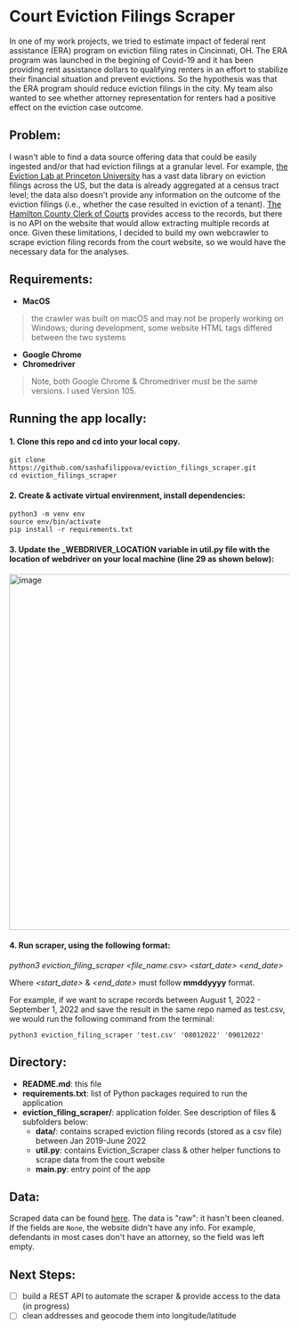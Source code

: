 # Court Eviction Filings Scraper

  In one of my work projects, we tried to estimate impact of federal rent assistance (ERA) program on eviction filing rates in Cincinnati, OH. 
The ERA program was launched in the begining of Covid-19 and it has been providing rent assistance dollars to qualifying renters in an effort to 
stabilize their financial situation and prevent evictions. So the hypothesis was that the ERA program should reduce eviction filings 
in the city. My team also wanted to see whether attorney representation for renters had a positive effect on the eviction case outcome. 

## Problem:
  I wasn't able to find a data source offering data that could be easily ingested and/or that had eviction filings at a granular level. For example, [the Eviction Lab at Princeton University](https://evictionlab.org/) has a vast data library on eviction filings across the US, but the data is already aggregated at a census tract level; the data also doesn't provide any information on the outcome of the eviction filings (i.e., whether the case resulted in eviction of a tenant). 
[The Hamilton County Clerk of Courts](https://www.courtclerk.org/) provides access to the records, but there is no API on the website that would allow extracting multiple records at once. Given these limitations, I decided to build my own webcrawler to scrape eviction filing records from the court website, so we would have the necessary data for the analyses.

## Requirements:
* **MacOS**
> the crawler was built on macOS and may not be properly working on Windows; during development, some website HTML tags differed between the two systems
* **Google Chrome**
* **Chromedriver** 
> Note, both Google Chrome & Chromedriver must be the same versions. I used Version 105. 

## Running the app locally:

#### 1. Clone this repo and cd into your local copy.

```
git clone https://github.com/sashafilippova/eviction_filings_scraper.git
cd eviction_filings_scraper
```

#### 2. Create & activate virtual envirenment, install dependencies:
```
python3 -m venv env 
source env/bin/activate
pip install -r requirements.txt
```

#### 3. Update the _WEBDRIVER_LOCATION variable in **util.py** file with the location of webdriver on your local machine (line 29 as shown below):
<img width="639" alt="image" src="https://user-images.githubusercontent.com/89982437/192162161-c48e1d12-bf03-47f1-8dbe-b8d52c38528a.png">

#### 4. Run scraper, using the following format: 
*python3 eviction_filing_scraper <file_name.csv> <start_date> <end_date>*

Where *<start_date>* & *<end_date>* must follow **mmddyyyy** format. 

For example, if we want to scrape records between August 1, 2022 - September 1, 2022 and save the result in the same repo named as test.csv, we would run 
the following command from the terminal: 
```
python3 eviction_filing_scraper 'test.csv' '08012022' '09012022'
```

## Directory:
* **README.md**: this file
* **requirements.txt**: list of Python packages required to run the application
* **eviction_filing_scraper/**: application folder. See description of files & subfolders below:
  * **data/**: contains scraped eviction filing records (stored as a csv file) between Jan 2019-June 2022
  * **util.py**: contains Eviction_Scraper class & other helper functions to scrape data from the court website
  * **__main__.py**: entry point of the app

## Data: 
Scraped data can be found [here](https://github.com/sashafilippova/eviction_filings_scraper/tree/main/eviction_filing_scraper/data). The data is "raw": 
it hasn't been cleaned. If the fields are `None`, the website didn't have any info. For example, defendants in most cases don't have an attorney, so the field was left empty. 

## Next Steps: 
- [ ] build a REST API to automate the scraper & provide access to the data (in progress)
- [ ] clean addresses and geocode them into longitude/latitude
